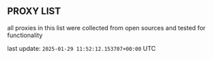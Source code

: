 ## PROXY LIST

all proxies in this list were collected from open sources and tested for functionality

last update: `2025-01-29 11:52:12.153707+00:00` UTC